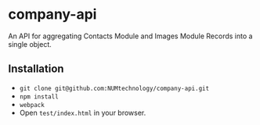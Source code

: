 # company-api

An API for aggregating Contacts Module and Images Module Records into a single object.

## Installation

- `git clone git@github.com:NUMtechnology/company-api.git`
- `npm install`
- `webpack`
- Open `test/index.html` in your browser.
